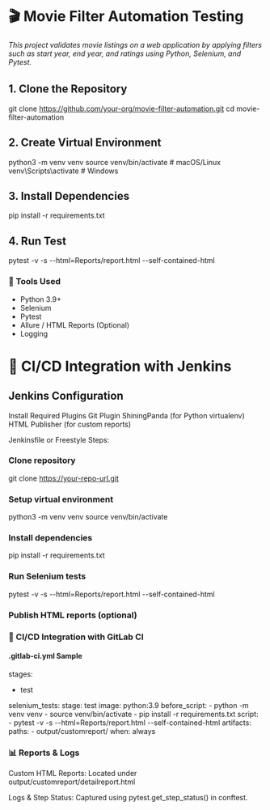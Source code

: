 # 🎬 Movie Filter Automation Testing

###### This project validates movie listings on a web application by applying filters such as start year, end year, and ratings using Python, Selenium, and Pytest.


## 1. Clone the Repository

git clone https://github.com/your-org/movie-filter-automation.git
cd movie-filter-automation

## 2. Create Virtual Environment

python3 -m venv venv
source venv/bin/activate  # macOS/Linux
venv\Scripts\activate     # Windows

## 3. Install Dependencies

pip install -r requirements.txt

## 4. Run Test 

pytest -v -s --html=Reports/report.html --self-contained-html

### 🧰 Tools Used

* Python 3.9+
* Selenium
* Pytest
* Allure / HTML Reports (Optional)
* Logging

# 🧩 CI/CD Integration with Jenkins

## Jenkins Configuration

Install Required Plugins
Git Plugin
ShiningPanda (for Python virtualenv)
HTML Publisher (for custom reports)

Jenkinsfile or Freestyle Steps:

### Clone repository
git clone https://your-repo-url.git

### Setup virtual environment
python3 -m venv venv
source venv/bin/activate

### Install dependencies
pip install -r requirements.txt

### Run Selenium tests
pytest -v -s --html=Reports/report.html --self-contained-html

### Publish HTML reports (optional)


### 🧪 CI/CD Integration with GitLab CI
#### .gitlab-ci.yml Sample

stages:
  - test

selenium_tests:
  stage: test
  image: python:3.9
  before_script:
    - python -m venv venv
    - source venv/bin/activate
    - pip install -r requirements.txt
  script:
    - pytest -v -s --html=Reports/report.html --self-contained-html
  artifacts:
    paths:
      - output/customreport/
    when: always


### 📊 Reports & Logs
Custom HTML Reports: Located under output/customreport/detailreport.html

Logs & Step Status: Captured using pytest.get_step_status() in conftest.